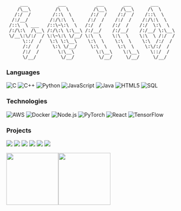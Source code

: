          ___           ___           ___       ___       ___     
        /\__\         /\  \         /\__\     /\__\     /\  \    
       /:/  /        /::\  \       /:/  /    /:/  /    /::\  \   
      /:/__/        /:/\:\  \     /:/  /    /:/  /    /:/\:\  \  
     /::\  \ ___   /::\~\:\  \   /:/  /    /:/  /    /:/  \:\  \ 
     /:/\:\  /\__\ /:/\:\ \:\__\ /:/__/    /:/__/    /:/__/ \:\__\
     \/__\:\/:/  / \:\~\:\ \/__/ \:\  \    \:\  \    \:\  \ /:/  /
          \::/  /   \:\ \:\__\    \:\  \    \:\  \    \:\  /:/  / 
          /:/  /     \:\ \/__/     \:\  \    \:\  \    \:\/:/  /  
          /:/  /       \:\__\        \:\__\    \:\__\    \::/  /   
          \/__/         \/__/         \/__/     \/__/     \/__/ 


### Languages

![C](https://img.shields.io/badge/-C-000?&logo=C)
![C++](https://img.shields.io/badge/-C++-000?&logo=c%2b%2b&logoColor=00599C)
![Python](https://img.shields.io/badge/-Python-000?&logo=Python)
![JavaScript](https://img.shields.io/badge/-JavaScript-000?&logo=JavaScript)
![Java](https://img.shields.io/badge/-Java-000?&logo=Java&logoColor=007396)
![HTML5](https://img.shields.io/badge/-HTML-000?&logo=HTML5)
![SQL](https://img.shields.io/badge/-SQL-000?&logo=MySQL)
<!-- ![React](https://img.shields.io/badge/-React-000?&logo=React) -->
### Technologies

![AWS](https://img.shields.io/badge/-AWS-000?&logo=Amazon-AWS&logoColor=F90)
![Docker](https://img.shields.io/badge/-Docker-000?&logo=Docker)
![Node.js](https://img.shields.io/badge/-Node.js-000?&logo=node.js)
![PyTorch](https://img.shields.io/badge/-PyTorch-000?&logo=PyTorch)
![React](https://img.shields.io/badge/-React-000?&logo=React)
![TensorFlow](https://img.shields.io/badge/-TensorFlow-000?&logo=TensorFlow)
<!-- ![Redis](https://img.shields.io/badge/-Redis-000?&logo=Redis)
![Spring](https://img.shields.io/badge/-Spring-000?&logo=Spring) -->

<!-- ![Kubernetes](https://img.shields.io/badge/-Kubernetes-000?&logo=Kubernetes) -->
<!-- ![Linux](https://img.shields.io/badge/-Linux-000?&logo=Linux) -->

### Projects

[![](https://img.shields.io/badge/-🧬%20Traffic%20Locale-000)](https://github.com/PavanNVSS/Traffic_Locale)
[![](https://img.shields.io/badge/-🦠%20Login-Management-%20OpenCV-000)](https://github.com/PavanNVSS/Register-Login-Using-Face-Detection)
[![](https://img.shields.io/badge/-📝%20Game%20Terminus-000)](https://github.com/PavanNVSS/Game_Terminus_C)
[![](https://img.shields.io/badge/-🔬%20Identity%20Fraud-000)](https://github.com/PavanNVSS/C2_Hackathon_Identity_Fraud)
[![](https://img.shields.io/badge/-🛰%20MeloManiacs-000)](https://github.com/PavanNVSS/Hackathon_Melomaniacs)
[![](https://img.shields.io/badge/-🔊%20Multi%20Type%20Scheduler-000)](https://github.com/PavanNVSS/Multi-Type-Scheduler/tree/main/Code)
<!-- [![](https://img.shields.io/badge/-🗺%20PokémonGo%20Map-000)](https://github.com/adamalston/PokemonGo-Map) -->

<!-- ### Machine Learning Projects

[![](https://img.shields.io/badge/-🏠%20HousePrice%20Pred-000)](https://github.com/PavanNVSS/ML_HousePricePred_Regressor)
[![](https://img.shields.io/badge/-💲%20Big-Mart%20Sales%20AnalysisPrediction-000)](https://github.com/PavanNVSS/BigMart-Sales-Analysis-and-Prediction)
[![](https://img.shields.io/badge/-🗂%20Packet%20Sniffing%20%26%20Spoofing-000)](https://github.com/adamalston/Packet-Sniffing-and-Spoofing)
[![](https://img.shields.io/badge/-💉%20SQL%20Injection-000)](https://github.com/adamalston/SQL-Injection)
[![](https://img.shields.io/badge/-🛡%20Spectre%20%26%20Meltdown-000)](https://github.com/adamalston/Meltdown-Spectre)
[![](https://img.shields.io/badge/-🌐%20Network%20Tools-000)](https://github.com/adamalston/Network-Tools) -->

<a href="[(https://www.linkedin.com/in/pavan-sastry-nvss-771953225/)]"><img height="137px" src="https://github-readme-stats.vercel.app/api?username=PavanNVSS&hide_title=true&hide_border=true&show_icons=true&include_all_commits=true&count_private=true&line_height=21&text_color=000&icon_color=000&bg_color=0,ea6161,ffc64d,fffc4d,52fa5a&theme=graywhite" /><!-- wi*quL3fcV --><img height="137px" src="https://github-readme-stats.vercel.app/api/top-langs/?username=PavanNVSS&hide=html&hide_title=true&hide_border=true&layout=compact&langs_count=6&exclude_repo=comp426,Redventures-Movie-Quotes&text_color=000&icon_color=fff&bg_color=0,52fa5a,4dfcff,c64dff&theme=graywhite" /></a>
